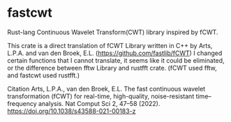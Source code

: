 # fastcwt
Rust-lang Continuous Wavelet Transform(CWT) library inspired by fCWT.

This crate is a direct translation of fCWT Library written in C++ by Arts, L.P.A. and van den Broek, E.L. (https://github.com/fastlib/fCWT)
I changed certain functions that I cannot translate, it seems like it could be eliminated, or the difference between fftw Library and rustfft crate. (fCWT used fftw, and fastcwt used rustfft.)

Citation
Arts, L.P.A., van den Broek, E.L. The fast continuous wavelet transformation (fCWT) for real-time, high-quality, noise-resistant time–frequency analysis. Nat Comput Sci 2, 47–58 (2022). https://doi.org/10.1038/s43588-021-00183-z
